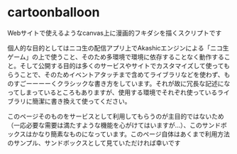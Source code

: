 # cartoonballoon
Webサイトで使えるようなcanvas上に漫画的フキダシを描くスクリプトです

個人的な目的としてはニコ生の配信アプリ上でAkashicエンジンによる「ニコ生ゲーム」の上で使うこと、そのため多環境で環境に依存することなく動作すること。そして公開する目的は多くのサービスやサイトでカスタマイズして使ってもらうことで、そのためイベントアタッチまで含めてライブラリなどを使わず、ものすごーーーーくクラシックな書き方をしています。それが故に冗長な記述になってしまっているところもありますが、使用する環境でそれぞれ使っているライブラリに簡潔に書き換えて使ってください。

このページそのものをサービスとして利用してもらうのが主目的ではないため（一応必要な需要は満たすような機能を心がけてはいますが…）、このサンドボックスはかなり簡素なものになっています。このページ自体はあくまで利用方法のサンプル、サンドボックスとして見ていただければ幸いです